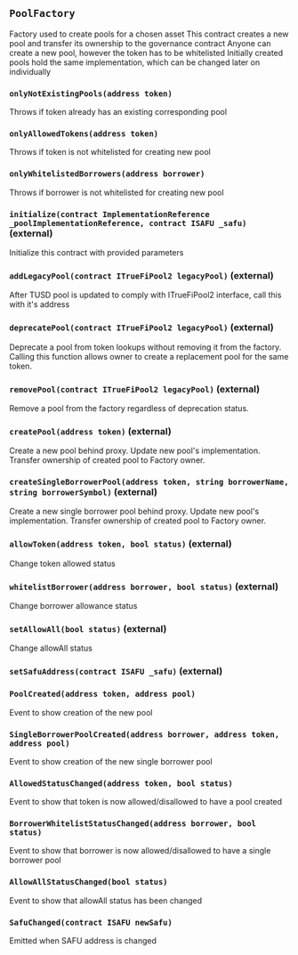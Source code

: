 ## `PoolFactory`



Factory used to create pools for a chosen asset
This contract creates a new pool and transfer its ownership to the governance contract
Anyone can create a new pool, however the token has to be whitelisted
Initially created pools hold the same implementation, which can be changed later on individually

### `onlyNotExistingPools(address token)`



Throws if token already has an existing corresponding pool


### `onlyAllowedTokens(address token)`



Throws if token is not whitelisted for creating new pool


### `onlyWhitelistedBorrowers(address borrower)`



Throws if borrower is not whitelisted for creating new pool



### `initialize(contract ImplementationReference _poolImplementationReference, contract ISAFU _safu)` (external)



Initialize this contract with provided parameters


### `addLegacyPool(contract ITrueFiPool2 legacyPool)` (external)



After TUSD pool is updated to comply with ITrueFiPool2 interface, call this with it's address

### `deprecatePool(contract ITrueFiPool2 legacyPool)` (external)



Deprecate a pool from token lookups without removing it from the factory.
Calling this function allows owner to create a replacement pool for the same token.

### `removePool(contract ITrueFiPool2 legacyPool)` (external)



Remove a pool from the factory regardless of deprecation status.

### `createPool(address token)` (external)



Create a new pool behind proxy. Update new pool's implementation.
Transfer ownership of created pool to Factory owner.


### `createSingleBorrowerPool(address token, string borrowerName, string borrowerSymbol)` (external)



Create a new single borrower pool behind proxy. Update new pool's implementation.
Transfer ownership of created pool to Factory owner.


### `allowToken(address token, bool status)` (external)



Change token allowed status


### `whitelistBorrower(address borrower, bool status)` (external)



Change borrower allowance status


### `setAllowAll(bool status)` (external)



Change allowAll status


### `setSafuAddress(contract ISAFU _safu)` (external)






### `PoolCreated(address token, address pool)`



Event to show creation of the new pool


### `SingleBorrowerPoolCreated(address borrower, address token, address pool)`



Event to show creation of the new single borrower pool


### `AllowedStatusChanged(address token, bool status)`



Event to show that token is now allowed/disallowed to have a pool created


### `BorrowerWhitelistStatusChanged(address borrower, bool status)`



Event to show that borrower is now allowed/disallowed to have a single borrower pool


### `AllowAllStatusChanged(bool status)`



Event to show that allowAll status has been changed


### `SafuChanged(contract ISAFU newSafu)`



Emitted when SAFU address is changed



